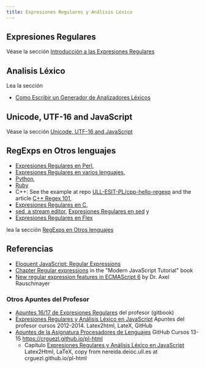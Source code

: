 ```yaml
---
title: Expresiones Regulares y Análisis Léxico
---
```

## Expresiones Regulares

Véase la sección [Introducción a las Expresiones Regulares](/topics/expresiones-regulares-y-analisis-lexico/introduccion-a-regexp)

## Analisis Léxico

Lea la sección 
* [Como Escribir un Generador de Analizadores Léxicos](/topics/expresiones-regulares-y-analisis-lexico/generacion-de-analizadores-lexicos)


## Unicode, UTF-16 and JavaScript

Véase la sección [Unicode, UTF-16 and JavaScript](/topics/expresiones-regulares-y-analisis-lexico/unicode-utf-16-and-js)

## RegExps en Otros lenguajes

- [Expresiones Regulares en Perl](https://crguezl.github.io/ull-etsii-grado-pl-apuntes/node96.html),
- [Expresiones Regulares en varios lenguajes](https://crguezl.github.io/ull-etsii-grado-pl-apuntes/node100.html), 
- [Python](https://crguezl.github.io/ull-etsii-grado-pl-apuntes/node100.html#SECTION05440050000000000000),
- [Ruby](https://crguezl.github.io/ull-etsii-grado-pl-apuntes/node100.html#SECTION05440060000000000000)
- C++: See the example at repo [ULL-ESIT-PL/cpp-hello-regexp](https://github.com/ULL-ESIT-PL/cpp-hello-regexp) and the article [C++ Regex 101](https://www.fluentcpp.com/2020/02/28/c-regex-101-simple-code-for-simple-cases-with-regexes/  ),
- [Expresiones Regulares en C](https://crguezl.github.io/ull-etsii-grado-pl-apuntes/node80.html), 
- [sed, a stream editor](https://www.gnu.org/software/sed/manual/sed.html), [Expresiones Regulares en sed](https://crguezl.github.io/ull-etsii-grado-pl-apuntes/node83.html) y
- [Expresiones Regulares en Flex](https://ull-esit-pl-1617.github.io/apuntesingenieriainformaticaPL/node19.html)


lea la sección [RegExps en Otros lenguajes](/topics/expresiones-regulares-y-analisis-lexico/regexp-en-otros-lenguajes)


## Referencias

<!-- * [Apuntes de Expresiones Regulares](regexp) del profesor -->
* [Eloquent JavaScript: Regular Expressions](https://eloquentjavascript.net/09_regexp.html)
* [Chapter Regular expressions](https://javascript.info/regular-expressions) in the "Modern JavaScript Tutorial" book
* [New regular expression features in ECMAScript 6](https://2ality.com/2015/07/regexp-es6.html) by Dr. Axel Rauschmayer

### Otros Apuntes del Profesor

* [Apuntes 16/17 de Expresiones Regulares](https://casianorodriguezleon.gitbooks.io/ull-esit-1617/content/apuntes/regexp/) del profesor (gitbook)
* [Expresiones Regulares y Análisis Léxico en JavaScript](https://crguezl.github.io/ull-etsii-grado-pl-apuntes/node70.html) Apuntes del profesor cursos 2012-2014. Latex2html, LateX, GitHub 
* [Apuntes de la Asignatura Procesadores de Lenguajes](https://crguezl.github.io/pl-html/) GitHub Cursos 13-15 <https://crguezl.github.io/pl-html>
  * Capítulo [Expresiones Regulares y Análisis Léxico en JavaScript](https://crguezl.github.io/pl-html/node7.html) Latex2Html, LaTeX, copy from nereida.deioc.ull.es at crguezl.github.io/pl-html
